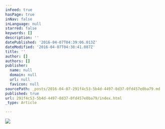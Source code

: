 ```yaml
---
inFeed: true
hasPage: true
inNav: false
inLanguage: null
starred: false
keywords: []
description: ''
datePublished: '2016-04-07T04:39:06.013Z'
dateModified: '2016-04-07T04:38:41.087Z'
title: ''
author: []
authors: []
publisher:
  name: null
  domain: null
  url: null
  favicon: null
sourcePath: _posts/2016-04-07-291f4c53-5b4d-4497-8d37-0fd457e0ba79.md
published: true
url: 291f4c53-5b4d-4497-8d37-0fd457e0ba79/index.html
_type: Article

---
```

![](https://the-grid-user-content.s3-us-west-2.amazonaws.com/9863ec8f-8dba-4fd6-9b49-bffe48240356.jpg)